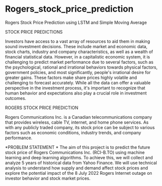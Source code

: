 # Rogers_stock_price_prediction
Rogers Stock Price Prediction using LSTM and Simple Moving Average



STOCK PRICE PREDICTIONS

Investors have access to a vast array of resources to aid them in making sound investment decisions. These include market and economic data, stock charts, industry and company characteristics, as well as a wealth of financial statistical data. However, in a capitalistic economic system, it is challenging to predict market performance due to several factors, such as the psychological, rational and irrational behaviors towards physical factors, government policies, and most significantly, people's irrational desire for greater gains. These factors make share prices highly volatile and challenging to forecast accurately. While all the data can offer a valuable perspective in the investment process, it's important to recognize that human behavior and expectations also play a crucial role in investment outcomes.

ROGERS STOCK PRICE PREDICTION

Rogers Communications Inc. is a Canadian telecommunications company that provides wireless, cable TV, internet, and home phone services. As with any publicly traded company, its stock price can be subject to various factors such as economic conditions, industry trends, and company performance.

*PROBLEM STATEMENT * The aim of this project is to predict the future stock price of Rogers Communications Inc. (RCI-B.TO) using machine learning and deep learning algorithms. To achieve this, we will collect and analyze 5 years of historical data from Yahoo Finance. We will use technical analysis to understand how supply and demand affect stock prices and explore the potential impact of the 8 July 2022 Rogers Internet outage on investor behavior and stock market prices.
